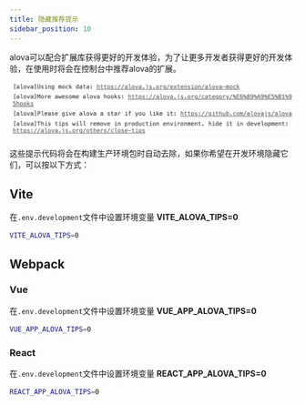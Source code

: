 ```yaml
---
title: 隐藏推荐提示
sidebar_position: 10
---
```


alova可以配合扩展库获得更好的开发体验，为了让更多开发者获得更好的开发体验，在使用时将会在控制台中推荐alova的扩展。

![tips](/img/alova-tips.jpg)

这些提示代码将会在构建生产环境包时自动去除，如果你希望在开发环境隐藏它们，可以按以下方式：

## Vite
在`.env.development`文件中设置环境变量 **VITE_ALOVA_TIPS=0**
```bash title=.env.development
VITE_ALOVA_TIPS=0
```

## Webpack
### Vue
在`.env.development`文件中设置环境变量 **VUE_APP_ALOVA_TIPS=0**
```bash title=.env.development
VUE_APP_ALOVA_TIPS=0
```

### React
在`.env.development`文件中设置环境变量 **REACT_APP_ALOVA_TIPS=0**
```bash title=.env.development
REACT_APP_ALOVA_TIPS=0
```
